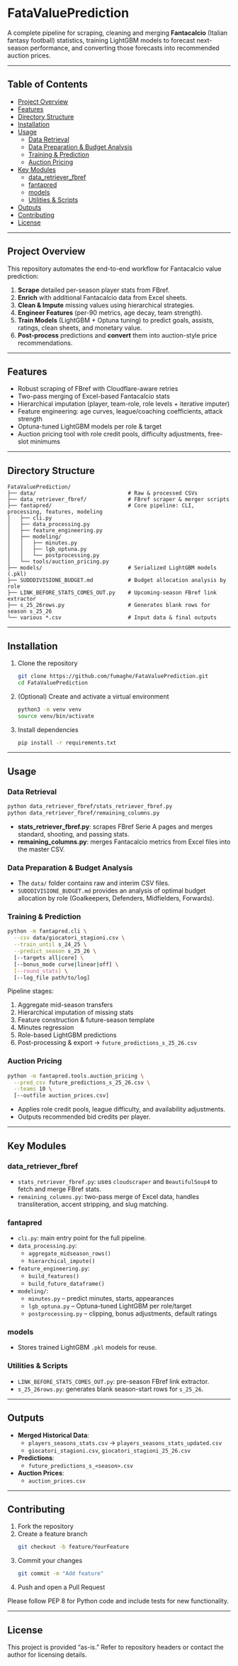 # FataValuePrediction

A complete pipeline for scraping, cleaning and merging **Fantacalcio** (Italian fantasy football) statistics, training LightGBM models to forecast next-season performance, and converting those forecasts into recommended auction prices.

---

## Table of Contents

- [Project Overview](#project-overview)  
- [Features](#features)  
- [Directory Structure](#directory-structure)  
- [Installation](#installation)  
- [Usage](#usage)  
  - [Data Retrieval](#data-retrieval)  
  - [Data Preparation & Budget Analysis](#data-preparation--budget-analysis)  
  - [Training & Prediction](#training--prediction)  
  - [Auction Pricing](#auction-pricing)  
- [Key Modules](#key-modules)  
  - [data_retriever_fbref](#data_retriever_fbref)  
  - [fantapred](#fantapred)  
  - [models](#models)  
  - [Utilities & Scripts](#utilities--scripts)  
- [Outputs](#outputs)  
- [Contributing](#contributing)  
- [License](#license)  

---

## Project Overview

This repository automates the end-to-end workflow for Fantacalcio value prediction:

1. **Scrape** detailed per-season player stats from FBref.  
2. **Enrich** with additional Fantacalcio data from Excel sheets.  
3. **Clean & Impute** missing values using hierarchical strategies.  
4. **Engineer Features** (per-90 metrics, age decay, team strength).  
5. **Train Models** (LightGBM + Optuna tuning) to predict goals, assists, ratings, clean sheets, and monetary value.  
6. **Post-process** predictions and **convert** them into auction-style price recommendations.

---

## Features

- Robust scraping of FBref with Cloudflare-aware retries  
- Two-pass merging of Excel-based Fantacalcio stats  
- Hierarchical imputation (player, team-role, role levels + iterative imputer)  
- Feature engineering: age curves, league/coaching coefficients, attack strength  
- Optuna-tuned LightGBM models per role & target  
- Auction pricing tool with role credit pools, difficulty adjustments, free-slot minimums  

---

## Directory Structure

```
FataValuePrediction/
├── data/                             # Raw & processed CSVs
├── data_retriever_fbref/             # FBref scraper & merger scripts
├── fantapred/                        # Core pipeline: CLI, processing, features, modeling
│   ├── cli.py
│   ├── data_processing.py
│   ├── feature_engineering.py
│   ├── modeling/
│   │   ├── minutes.py
│   │   ├── lgb_optuna.py
│   │   └── postprocessing.py
│   └── tools/auction_pricing.py
├── models/                           # Serialized LightGBM models (.pkl)
├── SUDDDIVISIONE_BUDGET.md           # Budget allocation analysis by role
├── LINK_BEFORE_STATS_COMES_OUT.py    # Upcoming-season FBref link extractor
├── s_25_26rows.py                    # Generates blank rows for season s_25_26
└── various *.csv                     # Input data & final outputs
```

---

## Installation

1. Clone the repository  
   ```bash
   git clone https://github.com/fumaghe/FataValuePrediction.git
   cd FataValuePrediction
   ```

2. (Optional) Create and activate a virtual environment  
   ```bash
   python3 -m venv venv
   source venv/bin/activate
   ```

3. Install dependencies  
   ```bash
   pip install -r requirements.txt
   ```

---

## Usage

### Data Retrieval

```bash
python data_retriever_fbref/stats_retriever_fbref.py
python data_retriever_fbref/remaining_columns.py
```

- **stats_retriever_fbref.py**: scrapes FBref Serie A pages and merges standard, shooting, and passing stats.  
- **remaining_columns.py**: merges Fantacalcio metrics from Excel files into the master CSV.

### Data Preparation & Budget Analysis

- The `data/` folder contains raw and interim CSV files.  
- `SUDDDIVISIONE_BUDGET.md` provides an analysis of optimal budget allocation by role (Goalkeepers, Defenders, Midfielders, Forwards).

### Training & Prediction

```bash
python -m fantapred.cli \
  --csv data/giocatori_stagioni.csv \
  --train_until s_24_25 \
  --predict_season s_25_26 \
  [--targets all|core] \
  [--bonus_mode curve|linear|off] \
  [--round_stats] \
  [--log_file path/to/log]
```

Pipeline stages:

1. Aggregate mid-season transfers  
2. Hierarchical imputation of missing stats  
3. Feature construction & future-season template  
4. Minutes regression  
5. Role-based LightGBM predictions  
6. Post-processing & export → `future_predictions_s_25_26.csv`

### Auction Pricing

```bash
python -m fantapred.tools.auction_pricing \
  --pred_csv future_predictions_s_25_26.csv \
  --teams 10 \
  [--outfile auction_prices.csv]
```

- Applies role credit pools, league difficulty, and availability adjustments.  
- Outputs recommended bid credits per player.

---

## Key Modules

### data_retriever_fbref

- `stats_retriever_fbref.py`: uses `cloudscraper` and `BeautifulSoup4` to fetch and merge FBref stats.  
- `remaining_columns.py`: two-pass merge of Excel data, handles transliteration, accent stripping, and slug matching.

### fantapred

- `cli.py`: main entry point for the full pipeline.  
- `data_processing.py`:  
  - `aggregate_midseason_rows()`  
  - `hierarchical_impute()`  
- `feature_engineering.py`:  
  - `build_features()`  
  - `build_future_dataframe()`  
- `modeling/`:  
  - `minutes.py` – predict minutes, starts, appearances  
  - `lgb_optuna.py` – Optuna-tuned LightGBM per role/target  
  - `postprocessing.py` – clipping, bonus adjustments, default ratings

### models

- Stores trained LightGBM `.pkl` models for reuse.

### Utilities & Scripts

- `LINK_BEFORE_STATS_COMES_OUT.py`: pre-season FBref link extractor.  
- `s_25_26rows.py`: generates blank season-start rows for `s_25_26`.

---

## Outputs

- **Merged Historical Data**:  
  - `players_seasons_stats.csv` → `players_seasons_stats_updated.csv`  
  - `giocatori_stagioni.csv`, `giocatori_stagioni_25_26.csv`  
- **Predictions**:  
  - `future_predictions_s_<season>.csv`  
- **Auction Prices**:  
  - `auction_prices.csv`  

---

## Contributing

1. Fork the repository  
2. Create a feature branch  
   ```bash
   git checkout -b feature/YourFeature
   ```  
3. Commit your changes  
   ```bash
   git commit -m "Add feature"
   ```  
4. Push and open a Pull Request

Please follow PEP 8 for Python code and include tests for new functionality.

---

## License

This project is provided “as-is.” Refer to repository headers or contact the author for licensing details.
